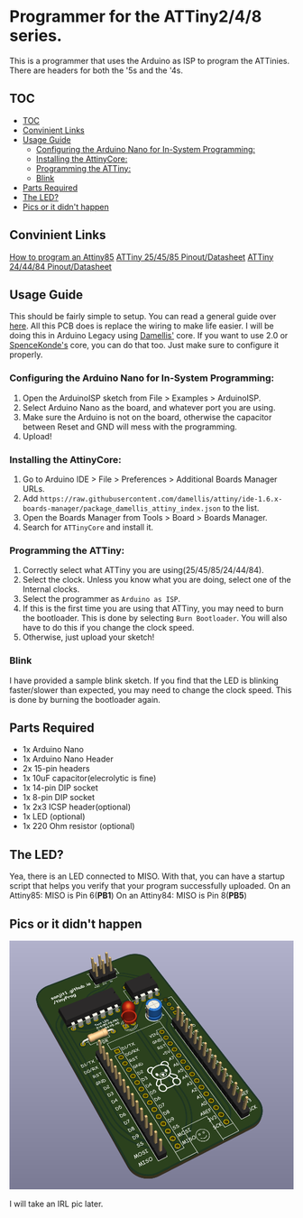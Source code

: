 # Programmer for the ATTiny2/4/8 series.
This is a programmer that uses the Arduino as ISP to program the ATTinies. There are headers for both the '5s and the '4s.

## TOC
- [TOC](#toc)
- [Convinient Links](#convinient-links)
- [Usage Guide](#usage-guide)
	- [Configuring the Arduino Nano for In-System Programming:](#configuring-the-arduino-nano-for-in-system-programming)
	- [Installing the AttinyCore:](#installing-the-attinycore)
	- [Programming the ATTiny:](#programming-the-attiny)
	- [Blink](#blink)
- [Parts Required](#parts-required)
- [The LED?](#the-led)
- [Pics or it didn't happen](#pics-or-it-didnt-happen)

## Convinient Links
[How to program an Attiny85](https://www.instructables.com/How-to-Program-an-Attiny85-From-an-Arduino-Uno/)
[ATTiny 25/45/85 Pinout/Datasheet](https://ww1.microchip.com/downloads/en/devicedoc/atmel-2586-avr-8-bit-microcontroller-attiny25-attiny45-attiny85_datasheet.pdf)
[ATTiny 24/44/84 Pinout/Datasheet](https://ww1.microchip.com/downloads/en/DeviceDoc/doc8006.pdf)



## Usage Guide
This should be fairly simple to setup. You can read a general guide over [here](https://www.instructables.com/How-to-Program-an-Attiny85-From-an-Arduino-Uno/). All this PCB does is replace the wiring to make life easier.
I will be doing this in Arduino Legacy using [Damellis'](https://github.com/damellis/attiny) core. If you want to use 2.0 or [SpenceKonde's](https://github.com/SpenceKonde/ATTinyCore) core, you can do that too. Just make sure to configure it properly.

### Configuring the Arduino Nano for In-System Programming:
 1. Open the ArduinoISP sketch from File > Examples > ArduinoISP.
 2. Select Arduino Nano as the board, and whatever port you are using.
 3. Make sure the Arduino is not on the board, otherwise the capacitor between Reset and GND will mess with the programming.
 4. Upload!

### Installing the AttinyCore:
 1. Go to Arduino IDE > File > Preferences > Additional Boards Manager URLs.
 2. Add `https://raw.githubusercontent.com/damellis/attiny/ide-1.6.x-boards-manager/package_damellis_attiny_index.json` to the list.
 3. Open the Boards Manager from Tools > Board > Boards Manager.
 4. Search for `ATTinyCore` and install it.

### Programming the ATTiny:
 1. Correctly select what ATTiny you are using(25/45/85/24/44/84).
 2. Select the clock. Unless you know what you are doing, select one of the Internal clocks.
 3. Select the programmer as `Arduino as ISP`.
 4. If this is the first time you are using that ATTiny, you may need to burn the bootloader. This is done by selecting `Burn Bootloader`. You will also have to do this if you change the clock speed.
 5. Otherwise, just upload your sketch!

### Blink
I have provided a sample blink sketch. If you find that the LED is blinking faster/slower than expected, you may need to change the clock speed. This is done by burning the bootloader again.

## Parts Required
 - 1x Arduino Nano
 - 1x Arduino Nano Header
 - 2x 15-pin headers
 - 1x 10uF capacitor(elecrolytic is fine)
 - 1x 14-pin DIP socket
 - 1x 8-pin DIP socket
 - 1x 2x3 ICSP header(optional)
 - 1x LED (optional)
 - 1x 220 Ohm resistor (optional)

## The LED?
Yea, there is an LED connected to MISO. With that, you can have a startup script that helps you verify that your program successfully uploaded.
On an Attiny85: MISO is Pin 6(**PB1**)
On an Attiny84: MISO is Pin 8(**PB5**)

## Pics or it didn't happen
![alt text](3D%20view.png)

I will take an IRL pic later.